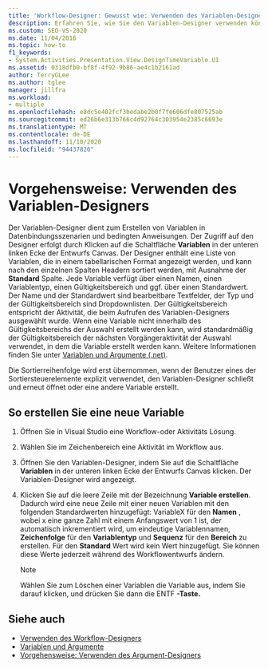 ```yaml
---
title: 'Workflow-Designer: Gewusst wie: Verwenden des Variablen-Designers'
description: Erfahren Sie, wie Sie den Variablen-Designer verwenden können, um Variablen zur Verwendung in Daten Bindungs Szenarien und Bedingungs Anweisungen zu erstellen.
ms.custom: SEO-VS-2020
ms.date: 11/04/2016
ms.topic: how-to
f1_keywords:
- System.Activities.Presentation.View.DesignTimeVariable.UI
ms.assetid: 0318dfb0-bf8f-4f92-9b86-ae4c1b2161ad
author: TerryGLee
ms.author: tglee
manager: jillfra
ms.workload:
- multiple
ms.openlocfilehash: e8dc5e402fcf3bedabe2b0f7fe606dfe807525ab
ms.sourcegitcommit: ed26b6e313b766c4d92764c303954e2385c6693e
ms.translationtype: MT
ms.contentlocale: de-DE
ms.lasthandoff: 11/10/2020
ms.locfileid: "94437826"
---
```

# <a name="how-to-use-the-variable-designer"></a>Vorgehensweise: Verwenden des Variablen-Designers

Der Variablen-Designer dient zum Erstellen von Variablen in Datenbindungsszenarien und bedingten Anweisungen. Der Zugriff auf den Designer erfolgt durch Klicken auf die Schaltfläche **Variablen** in der unteren linken Ecke der Entwurfs Canvas. Der Designer enthält eine Liste von Variablen, die in einem tabellarischen Format angezeigt werden, und kann nach den einzelnen Spalten Headern sortiert werden, mit Ausnahme der **Standard** Spalte. Jede Variable verfügt über einen Namen, einen Variablentyp, einen Gültigkeitsbereich und ggf. über einen Standardwert. Der Name und der Standardwert sind bearbeitbare Textfelder, der Typ und der Gültigkeitsbereich sind Dropdownlisten. Der Gültigkeitsbereich entspricht der Aktivität, die beim Aufrufen des Variablen-Designers ausgewählt wurde. Wenn eine Variable nicht innerhalb des Gültigkeitsbereichs der Auswahl erstellt werden kann, wird standardmäßig der Gültigkeitsbereich der nächsten Vorgängeraktivität der Auswahl verwendet, in dem die Variable erstellt werden kann. Weitere Informationen finden Sie unter [Variablen und Argumente (.net)](/dotnet/framework/windows-workflow-foundation/variables-and-arguments).

 Die Sortierreihenfolge wird erst übernommen, wenn der Benutzer eines der Sortiersteuerelemente explizit verwendet, den Variablen-Designer schließt und erneut öffnet oder eine andere Variable erstellt.

## <a name="to-create-a-new-variable"></a>So erstellen Sie eine neue Variable

1. Öffnen Sie in Visual Studio eine Workflow-oder Aktivitäts Lösung.

2. Wählen Sie im Zeichenbereich eine Aktivität im Workflow aus.

3. Öffnen Sie den Variablen-Designer, indem Sie auf die Schaltfläche **Variablen** in der unteren linken Ecke der Entwurfs Canvas klicken. Der Variablen-Designer wird angezeigt.

4. Klicken Sie auf die leere Zeile mit der Bezeichnung **Variable erstellen**. Dadurch wird eine neue Zeile mit einer neuen Variablen mit den folgenden Standardwerten hinzugefügt: VariableX für den **Namen** , wobei x eine ganze Zahl mit einem Anfangswert von 1 ist, der automatisch inkrementiert wird, um eindeutige Variablennamen, **Zeichenfolge** für den **Variablentyp** und **Sequenz** für den **Bereich** zu erstellen. Für den **Standard** Wert wird kein Wert hinzugefügt. Sie können diese Werte jederzeit während des Workflowentwurfs ändern.

    > [!NOTE]
    > Wählen Sie zum Löschen einer Variablen die Variable aus, indem Sie darauf klicken, und drücken Sie dann die ENTF **-Taste.**

## <a name="see-also"></a>Siehe auch

- [Verwenden des Workflow-Designers](developing-applications-with-the-workflow-designer.md)
- [Variablen und Argumente](/dotnet/framework/windows-workflow-foundation/variables-and-arguments)
- [Vorgehensweise: Verwenden des Argument-Designers](../workflow-designer/how-to-use-the-argument-designer.md)
